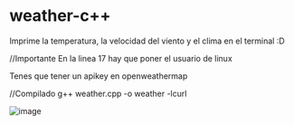 # weather-c++
Imprime la temperatura, la velocidad del viento y el clima en el terminal :D

//Importante
En la linea 17 hay que poner el usuario de linux 

Tenes que tener un apikey en openweathermap

//Compilado
g++ weather.cpp -o weather -lcurl

![image](https://github.com/user-attachments/assets/fba54f83-49f9-4f0b-bbf6-aacb5848e528)
